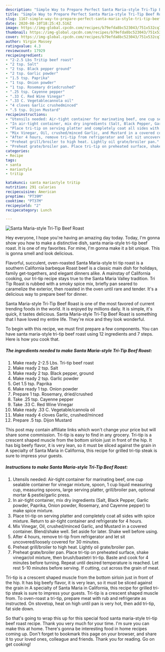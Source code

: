 ```yaml
---
description: "Simple Way to Prepare Perfect Santa Maria-style Tri-Tip Beef Roast"
title: "Simple Way to Prepare Perfect Santa Maria-style Tri-Tip Beef Roast"
slug: 1167-simple-way-to-prepare-perfect-santa-maria-style-tri-tip-beef-roast
date: 2020-08-10T18:25:43.516Z
image: https://img-global.cpcdn.com/recipes/b79efda8bc523043/751x532cq70/santa-maria-style-tri-tip-beef-roast-recipe-main-photo.jpg
thumbnail: https://img-global.cpcdn.com/recipes/b79efda8bc523043/751x532cq70/santa-maria-style-tri-tip-beef-roast-recipe-main-photo.jpg
cover: https://img-global.cpcdn.com/recipes/b79efda8bc523043/751x532cq70/santa-maria-style-tri-tip-beef-roast-recipe-main-photo.jpg
author: Virgie Massey
ratingvalue: 4.3
reviewcount: 17929
recipeingredient:
- "2-2.5 Lbs Tritip beef roast"
- "2 tsp. Salt"
- "2 tsp. Black pepper ground"
- "2 tsp. Garlic powder"
- "1.5 tsp. Paprika"
- "1 tsp. Onion powder"
- "1 tsp. Rosemary driedcrushed"
- ".25 tsp. Cayenne pepper"
- ".33 C. Red Wine Vinegar"
- ".33 C. Vegetablecannola oil"
- "4 cloves Garlic crushedminced"
- ".5 tsp. Dijon Mustard"
recipeinstructions:
- "Utensils needed: Air-tight container for marinating beef, one cup sealable container for vinegar mixture, spoon, 1 cup liquid measuring cup, measuring spoons, large serving platter, grill/broiler pan, optional mortar &amp; pestle/garlic press."
- "In air-tight container, mix dry ingredients (Salt, Black Pepper, Garlic powder, Paprika, Onion powder, Rosemary, and Cayenne pepper) to make spice mixture."
- "Place tri-tip on serving platter and completely coat all sides with spice mixture. Return to air-tight container and refrigerate for 4 hours."
- "Mix Vinegar, Oil, crushed/minced Garlic, and Mustard in a covered container. Blend/shake well. Set aside for later. Shake well before using."
- "After 4 hours, remove tri-tip from refrigerator and let sit uncovered/loosely covered for 30 minutes."
- "Preheat grill/broiler to high heat. Lightly oil grate/broiler pan."
- "Preheat grate/broiler pan. Place tri-tip on preheated surface, shake vinegar/oil mixture, then brush/bastetri tri-tip. Baste and cook for 4 minutes before turning. Repeat until desired temperature is reached. Let rest 5-10 minutes before serving. If cutting, cut across the grain of meat."
categories:
- Recipe
tags:
- santa
- mariastyle
- tritip

katakunci: santa mariastyle tritip 
nutrition: 291 calories
recipecuisine: American
preptime: "PT39M"
cooktime: "PT37M"
recipeyield: "2"
recipecategory: Lunch

---
```



![Santa Maria-style Tri-Tip Beef Roast](https://img-global.cpcdn.com/recipes/b79efda8bc523043/751x532cq70/santa-maria-style-tri-tip-beef-roast-recipe-main-photo.jpg)

Hey everyone, I hope you're having an amazing day today. Today, I'm gonna show you how to make a distinctive dish, santa maria-style tri-tip beef roast. It is one of my favorites. For mine, I'm gonna make it a bit unique. This is gonna smell and look delicious.

Flavorful, succulent, oven-roasted Santa Maria-style tri tip roast is a southern California barbeque Roast beef is a classic main dish for holidays, family get-togethers, and elegant dinners alike. A mainstay of California cooking, our tri-tip recipe stays true to the Santa Maria Valley tradition. Tri Tip Roast is rubbed with a smoky spice mix, briefly pan seared to caramelize the exterior, then roasted in the oven until rare and tender. It&#39;s a delicious way to prepare beef for dinner.

Santa Maria-style Tri-Tip Beef Roast is one of the most favored of current trending foods in the world. It is enjoyed by millions daily. It is simple, it's quick, it tastes delicious. Santa Maria-style Tri-Tip Beef Roast is something that I have loved my entire life. They're nice and they look wonderful.


To begin with this recipe, we must first prepare a few components. You can have santa maria-style tri-tip beef roast using 12 ingredients and 7 steps. Here is how you cook that.

<!--inarticleads1-->

##### The ingredients needed to make Santa Maria-style Tri-Tip Beef Roast:

1. Make ready 2-2.5 Lbs. Tri-tip beef roast
1. Make ready 2 tsp. Salt
1. Make ready 2 tsp. Black pepper, ground
1. Make ready 2 tsp. Garlic powder
1. Get 1.5 tsp. Paprika
1. Make ready 1 tsp. Onion powder
1. Prepare 1 tsp. Rosemary, dried/crushed
1. Take .25 tsp. Cayenne pepper
1. Take .33 C. Red Wine Vinegar
1. Make ready .33 C. Vegetable/cannola oil
1. Make ready 4 cloves Garlic, crushed/minced
1. Prepare .5 tsp. Dijon Mustard


This post may contain affiliate links which won&#39;t change your price but will share some commission. Tri-tip is easy to find in any grocery. Tri-tip is a crescent shaped muscle from the bottom sirloin just in front of the hip. It has big beefy flavor, it is very lean, so it must be sliced against the grain in A specialty of Santa Maria in California, this recipe for grilled tri-tip steak is sure to impress your guests. 

<!--inarticleads2-->

##### Instructions to make Santa Maria-style Tri-Tip Beef Roast:

1. Utensils needed: Air-tight container for marinating beef, one cup sealable container for vinegar mixture, spoon, 1 cup liquid measuring cup, measuring spoons, large serving platter, grill/broiler pan, optional mortar &amp; pestle/garlic press.
1. In air-tight container, mix dry ingredients (Salt, Black Pepper, Garlic powder, Paprika, Onion powder, Rosemary, and Cayenne pepper) to make spice mixture.
1. Place tri-tip on serving platter and completely coat all sides with spice mixture. Return to air-tight container and refrigerate for 4 hours.
1. Mix Vinegar, Oil, crushed/minced Garlic, and Mustard in a covered container. Blend/shake well. Set aside for later. Shake well before using.
1. After 4 hours, remove tri-tip from refrigerator and let sit uncovered/loosely covered for 30 minutes.
1. Preheat grill/broiler to high heat. Lightly oil grate/broiler pan.
1. Preheat grate/broiler pan. Place tri-tip on preheated surface, shake vinegar/oil mixture, then brush/bastetri tri-tip. Baste and cook for 4 minutes before turning. Repeat until desired temperature is reached. Let rest 5-10 minutes before serving. If cutting, cut across the grain of meat.


Tri-tip is a crescent shaped muscle from the bottom sirloin just in front of the hip. It has big beefy flavor, it is very lean, so it must be sliced against the grain in A specialty of Santa Maria in California, this recipe for grilled tri-tip steak is sure to impress your guests. Tri-tip is a crescent shaped muscle from. To oven-roast a tri-tip, prepare meat with rub and refrigerate as instructed. On stovetop, heat on high until pan is very hot, then add tri-tip, fat side down. 

So that's going to wrap this up for this special food santa maria-style tri-tip beef roast recipe. Thank you very much for your time. I'm sure you can make this at home. There's gonna be interesting food in home recipes coming up. Don't forget to bookmark this page on your browser, and share it to your loved ones, colleague and friends. Thank you for reading. Go on get cooking!
